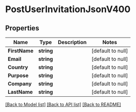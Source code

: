# PostUserInvitationJsonV400

## Properties
Name | Type | Description | Notes
------------ | ------------- | ------------- | -------------
**FirstName** | **string** |  | [default to null]
**Email** | **string** |  | [default to null]
**Country** | **string** |  | [default to null]
**Purpose** | **string** |  | [default to null]
**Company** | **string** |  | [default to null]
**LastName** | **string** |  | [default to null]

[[Back to Model list]](../README.md#documentation-for-models) [[Back to API list]](../README.md#documentation-for-api-endpoints) [[Back to README]](../README.md)


